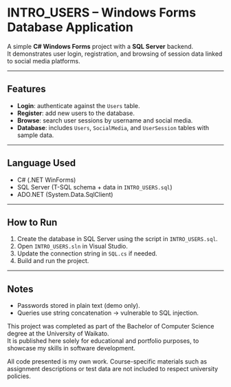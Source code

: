 # INTRO_USERS – Windows Forms Database Application

A simple **C# Windows Forms** project with a **SQL Server** backend.  
It demonstrates user login, registration, and browsing of session data linked to social media platforms.

---

## Features

- **Login**: authenticate against the `Users` table.  
- **Register**: add new users to the database.  
- **Browse**: search user sessions by username and social media.  
- **Database**: includes `Users`, `SocialMedia`, and `UserSession` tables with sample data.

---

## Language Used

- C# (.NET WinForms)  
- SQL Server (T-SQL schema + data in `INTRO_USERS.sql`)  
- ADO.NET (System.Data.SqlClient)

---

## How to Run

1. Create the database in SQL Server using the script in `INTRO_USERS.sql`.  
2. Open `INTRO_USERS.sln` in Visual Studio.  
3. Update the connection string in `SQL.cs` if needed.  
4. Build and run the project.

---

## Notes

- Passwords stored in plain text (demo only).  
- Queries use string concatenation → vulnerable to SQL injection.  

This project was completed as part of the Bachelor of Computer Science degree at the University of Waikato.  
It is published here solely for educational and portfolio purposes, to showcase my skills in software development.  

All code presented is my own work. Course-specific materials such as assignment descriptions or test data are not included to respect university policies.  


